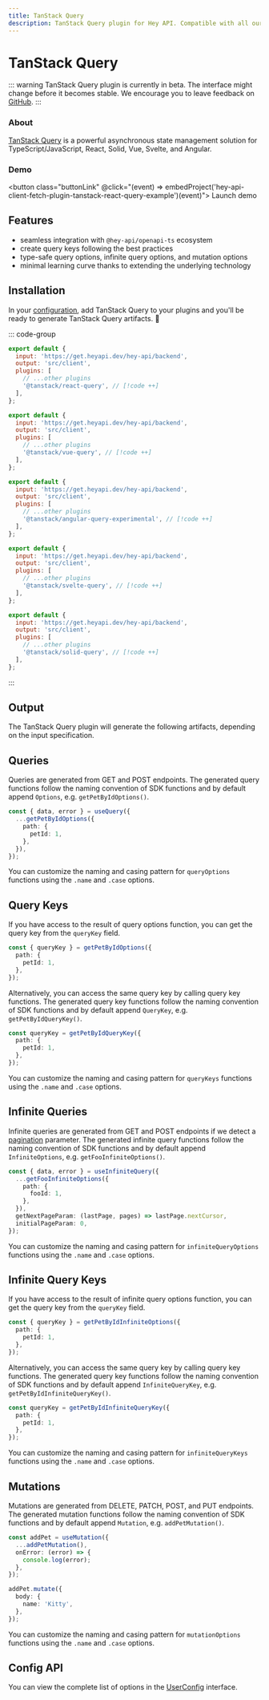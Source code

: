 ```yaml
---
title: TanStack Query
description: TanStack Query plugin for Hey API. Compatible with all our features.
---
```


<script setup lang="ts">
import { embedProject } from '../../embed'
</script>

# TanStack Query

::: warning
TanStack Query plugin is currently in beta. The interface might change before it becomes stable. We encourage you to leave feedback on [GitHub](https://github.com/hey-api/openapi-ts/issues).
:::

### About

[TanStack Query](https://tanstack.com/query) is a powerful asynchronous state management solution for TypeScript/JavaScript, React, Solid, Vue, Svelte, and Angular.

### Demo

<button class="buttonLink" @click="(event) => embedProject('hey-api-client-fetch-plugin-tanstack-react-query-example')(event)">
Launch demo
</button>

## Features

- seamless integration with `@hey-api/openapi-ts` ecosystem
- create query keys following the best practices
- type-safe query options, infinite query options, and mutation options
- minimal learning curve thanks to extending the underlying technology

## Installation

In your [configuration](/openapi-ts/get-started), add TanStack Query to your plugins and you'll be ready to generate TanStack Query artifacts. :tada:

::: code-group

```js [react]
export default {
  input: 'https://get.heyapi.dev/hey-api/backend',
  output: 'src/client',
  plugins: [
    // ...other plugins
    '@tanstack/react-query', // [!code ++]
  ],
};
```

```js [vue]
export default {
  input: 'https://get.heyapi.dev/hey-api/backend',
  output: 'src/client',
  plugins: [
    // ...other plugins
    '@tanstack/vue-query', // [!code ++]
  ],
};
```

```js [angular]
export default {
  input: 'https://get.heyapi.dev/hey-api/backend',
  output: 'src/client',
  plugins: [
    // ...other plugins
    '@tanstack/angular-query-experimental', // [!code ++]
  ],
};
```

```js [svelte]
export default {
  input: 'https://get.heyapi.dev/hey-api/backend',
  output: 'src/client',
  plugins: [
    // ...other plugins
    '@tanstack/svelte-query', // [!code ++]
  ],
};
```

```js [solid]
export default {
  input: 'https://get.heyapi.dev/hey-api/backend',
  output: 'src/client',
  plugins: [
    // ...other plugins
    '@tanstack/solid-query', // [!code ++]
  ],
};
```

:::

## Output

The TanStack Query plugin will generate the following artifacts, depending on the input specification.

## Queries

Queries are generated from GET and POST endpoints. The generated query functions follow the naming convention of SDK functions and by default append `Options`, e.g. `getPetByIdOptions()`.

```ts
const { data, error } = useQuery({
  ...getPetByIdOptions({
    path: {
      petId: 1,
    },
  }),
});
```

You can customize the naming and casing pattern for `queryOptions` functions using the `.name` and `.case` options.

## Query Keys

If you have access to the result of query options function, you can get the query key from the `queryKey` field.

```ts
const { queryKey } = getPetByIdOptions({
  path: {
    petId: 1,
  },
});
```

Alternatively, you can access the same query key by calling query key functions. The generated query key functions follow the naming convention of SDK functions and by default append `QueryKey`, e.g. `getPetByIdQueryKey()`.

```ts
const queryKey = getPetByIdQueryKey({
  path: {
    petId: 1,
  },
});
```

You can customize the naming and casing pattern for `queryKeys` functions using the `.name` and `.case` options.

## Infinite Queries

Infinite queries are generated from GET and POST endpoints if we detect a [pagination](/openapi-ts/configuration/parser#pagination) parameter. The generated infinite query functions follow the naming convention of SDK functions and by default append `InfiniteOptions`, e.g. `getFooInfiniteOptions()`.

```ts
const { data, error } = useInfiniteQuery({
  ...getFooInfiniteOptions({
    path: {
      fooId: 1,
    },
  }),
  getNextPageParam: (lastPage, pages) => lastPage.nextCursor,
  initialPageParam: 0,
});
```

You can customize the naming and casing pattern for `infiniteQueryOptions` functions using the `.name` and `.case` options.

## Infinite Query Keys

If you have access to the result of infinite query options function, you can get the query key from the `queryKey` field.

```ts
const { queryKey } = getPetByIdInfiniteOptions({
  path: {
    petId: 1,
  },
});
```

Alternatively, you can access the same query key by calling query key functions. The generated query key functions follow the naming convention of SDK functions and by default append `InfiniteQueryKey`, e.g. `getPetByIdInfiniteQueryKey()`.

```ts
const queryKey = getPetByIdInfiniteQueryKey({
  path: {
    petId: 1,
  },
});
```

You can customize the naming and casing pattern for `infiniteQueryKeys` functions using the `.name` and `.case` options.

## Mutations

Mutations are generated from DELETE, PATCH, POST, and PUT endpoints. The generated mutation functions follow the naming convention of SDK functions and by default append `Mutation`, e.g. `addPetMutation()`.

```ts
const addPet = useMutation({
  ...addPetMutation(),
  onError: (error) => {
    console.log(error);
  },
});

addPet.mutate({
  body: {
    name: 'Kitty',
  },
});
```

You can customize the naming and casing pattern for `mutationOptions` functions using the `.name` and `.case` options.

## Config API

You can view the complete list of options in the [UserConfig](https://github.com/hey-api/openapi-ts/blob/main/packages/openapi-ts/src/plugins/@tanstack/react-query/types.d.ts) interface.

<!--@include: ../../partials/examples.md-->
<!--@include: ../../partials/sponsors.md-->
